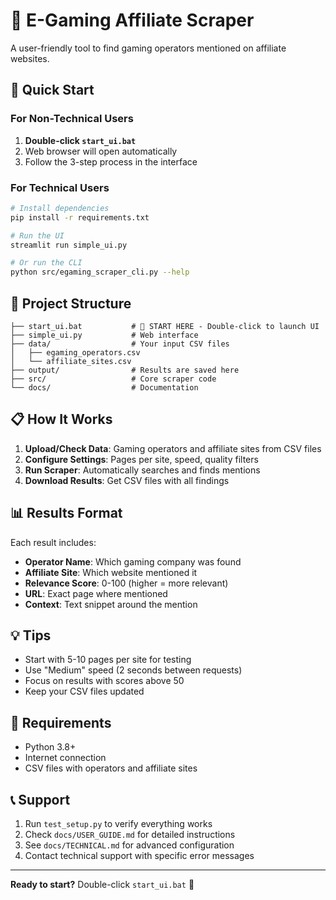 # 🎰 E-Gaming Affiliate Scraper

A user-friendly tool to find gaming operators mentioned on affiliate websites.

## 🚀 Quick Start

### For Non-Technical Users
1. **Double-click `start_ui.bat`** 
2. Web browser will open automatically
3. Follow the 3-step process in the interface

### For Technical Users
```bash
# Install dependencies
pip install -r requirements.txt

# Run the UI
streamlit run simple_ui.py

# Or run the CLI
python src/egaming_scraper_cli.py --help
```

## 📁 Project Structure

```
├── start_ui.bat           # 🎯 START HERE - Double-click to launch UI
├── simple_ui.py           # Web interface
├── data/                  # Your input CSV files
│   ├── egaming_operators.csv
│   └── affiliate_sites.csv
├── output/                # Results are saved here
├── src/                   # Core scraper code
└── docs/                  # Documentation
```

## 📋 How It Works

1. **Upload/Check Data**: Gaming operators and affiliate sites from CSV files
2. **Configure Settings**: Pages per site, speed, quality filters
3. **Run Scraper**: Automatically searches and finds mentions
4. **Download Results**: Get CSV files with all findings

## 📊 Results Format

Each result includes:
- **Operator Name**: Which gaming company was found
- **Affiliate Site**: Which website mentioned it  
- **Relevance Score**: 0-100 (higher = more relevant)
- **URL**: Exact page where mentioned
- **Context**: Text snippet around the mention

## 💡 Tips

- Start with 5-10 pages per site for testing
- Use "Medium" speed (2 seconds between requests)
- Focus on results with scores above 50
- Keep your CSV files updated

## 🔧 Requirements

- Python 3.8+
- Internet connection
- CSV files with operators and affiliate sites

## 📞 Support

1. Run `test_setup.py` to verify everything works
2. Check `docs/USER_GUIDE.md` for detailed instructions
3. See `docs/TECHNICAL.md` for advanced configuration
4. Contact technical support with specific error messages

---

**Ready to start?** Double-click `start_ui.bat` 🚀
